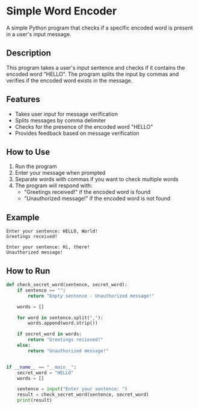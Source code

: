 # Simple Word Encoder

A simple Python program that checks if a specific encoded word is present in a user's input message.

## Description

This program takes a user's input sentence and checks if it contains the encoded word "HELLO". The program splits the input by commas and verifies if the encoded word exists in the message.

## Features

- Takes user input for message verification
- Splits messages by comma delimiter
- Checks for the presence of the encoded word "HELLO"
- Provides feedback based on message verification

## How to Use

1. Run the program
2. Enter your message when prompted
3. Separate words with commas if you want to check multiple words
4. The program will respond with:
   - "Greetings received!" if the encoded word is found
   - "Unauthorized message!" if the encoded word is not found

## Example

```
Enter your sentence: HELLO, World!
Greetings received!

Enter your sentence: Hi, there!
Unauthorized message!
```

## How to Run

```python
def check_secret_word(sentence, secret_word):
    if sentence == "":
        return "Empty sentence - Unauthorized message!"

    words = []

    for word in sentence.split(","):
        words.append(word.strip())

    if secret_word in words:
        return "Greetings recieved!"
    else:
        return "Unauthorized message!"


if __name__ == "__main__":
    secret_word = "HELLO"
    words = []

    sentence = input("Enter your sentence: ")
    result = check_secret_word(sentence, secret_word)
    print(result)
```
